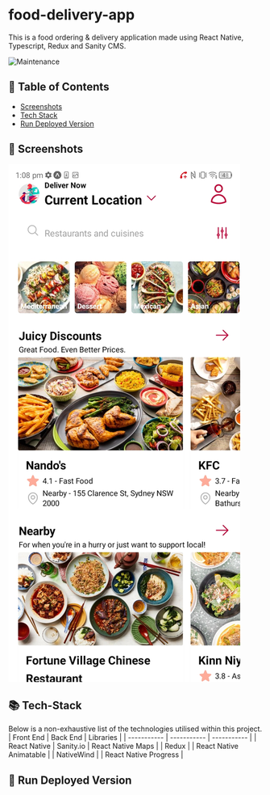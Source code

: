 # food-delivery-app
This is a food ordering &amp; delivery application made using React Native, Typescript, Redux and Sanity CMS.

![Maintenance](https://img.shields.io/maintenance/yes/2023)

## :scroll: Table of Contents
- [Screenshots](#iphone-screenshots)
- [Tech Stack](#books-tech-stack)
- [Run Deployed Version](#running-run-deployed-version)

## :iphone: Screenshots
![Home Screen](/assets/home_screen.jpg?raw=true "Home Screen")

## :books: Tech-Stack
Below is a non-exhaustive list of the technologies utilised within this project.
| Front End | Back End | Libraries |
| ----------- | ----------- | ----------- | 
| React Native | Sanity.io | React Native Maps |
| Redux |             | React Native Animatable |
| NativeWind |             | React Native Progress |

## :running: Run Deployed Version
